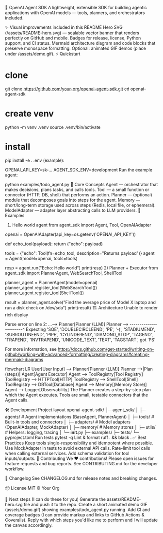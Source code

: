 🚀 OpenAI Agent SDK
A lightweight, extensible SDK for building agentic applications with OpenAI models — tools, planners, and orchestrators included.

✨ Visual improvements included in this README
Hero SVG (/assets/README-hero.svg) — scalable vector banner that renders perfectly on GitHub and mobile.
Badges for release, license, Python support, and CI status.
Mermaid architecture diagram and code blocks that preserve monospace formatting.
Optional: animated GIF demos (place under /assets/demo.gif).
⚡ Quickstart
# clone
git clone https://github.com/your-org/openai-agent-sdk.git
cd openai-agent-sdk

# create venv
python -m venv .venv
source .venv/bin/activate

# install
pip install -e .
.env (example):

OPENAI_API_KEY=sk-...
AGENT_SDK_ENV=development
Run the example agent:

python examples/todo_agent.py
🧠 Core Concepts
Agent — orchestrator that makes decisions, plans tasks, and calls tools.
Tool — a small function or connector (HTTP, DB, shell) that performs an action.
Planner — (optional) module that decomposes goals into steps for the agent.
Memory — short/long-term storage used across steps (Redis, local file, or ephemeral).
ModelAdapter — adapter layer abstracting calls to LLM providers.
🧪 Examples
1) Hello world agent
from agent_sdk import Agent, Tool, OpenAIAdapter

openai = OpenAIAdapter(api_key=os.getenv('OPENAI_API_KEY'))

def echo_tool(payload):
    return {"echo": payload}

tools = {"echo": Tool(fn=echo_tool, description="Returns payload")}
agent = Agent(model=openai, tools=tools)

resp = agent.run("Echo: Hello world")
print(resp)
2) Planner + Executor
from agent_sdk import PlannerAgent, WebSearchTool, ShellTool

planner_agent = PlannerAgent(model=openai)
planner_agent.register_tool(WebSearchTool())
planner_agent.register_tool(ShellTool())

result = planner_agent.solve("Find the average price of Model X laptop and run a disk check on /dev/sda")
print(result)
🏗 Architecture
Unable to render rich display

Parse error on line 2:
...--> Planner[Planner (LLM)] Planner -->
-----------------------^
Expecting 'SQE', 'DOUBLECIRCLEEND', 'PE', '-)', 'STADIUMEND', 'SUBROUTINEEND', 'PIPE', 'CYLINDEREND', 'DIAMOND_STOP', 'TAGEND', 'TRAPEND', 'INVTRAPEND', 'UNICODE_TEXT', 'TEXT', 'TAGSTART', got 'PS'

For more information, see https://docs.github.com/get-started/writing-on-github/working-with-advanced-formatting/creating-diagrams#creating-mermaid-diagrams

flowchart LR
  User[User Input] --> Planner[Planner (LLM)]
  Planner -->|Plan (steps)| Agent[Agent Executor]
  Agent --> ToolRegistry[Tool Registry]
  ToolRegistry --> HTTPTool[HTTP]
  ToolRegistry --> ShellTool[Shell]
  ToolRegistry --> DBTool[Database]
  Agent --> Memory[(Memory Store)]
  Agent --> Logger[Observability]
The Planner creates a step-by-step plan which the Agent executes. Tools are small, testable connectors that the Agent calls.

🛠 Development
Project layout
openai-agent-sdk/
├─ agent_sdk/
│  ├─ agents/           # Agent implementations (BaseAgent, PlannerAgent)
│  ├─ tools/            # Built-in tools and connectors
│  ├─ adapters/         # Model adapters (OpenAIAdapter, MockAdapter)
│  ├─ memory/           # Memory stores
│  ├─ utils/            # Helpers: logging, tracing
│  └─ __init__.py
├─ examples/
├─ tests/
└─ pyproject.toml
Run tests
pytest -q
Lint & format
ruff . && black .
✅ Best Practices
Keep tools single-responsibility and idempotent where possible.
Use MockAdapter in tests to avoid external API calls.
Rate-limit tool calls when calling external services.
Add schema validation for tool inputs/outputs.
🤝 Contributing
We ❤️ contributions! Please open issues for feature requests and bug reports. See CONTRIBUTING.md for the developer workflow.

📜 Changelog
See CHANGELOG.md for release notes and breaking changes.

📦 License
MIT © Your Org

📸 Next steps (I can do these for you)
Generate the assets/README-hero.svg file and push it to the repo.
Create a short animated demo GIF (assets/demo.gif) showing examples/todo_agent.py running.
Add CI and coverage badges (I can provide markup and links to GitHub Actions & Coveralls).
Reply with which steps you'd like me to perform and I will update the canvas accordingly.
